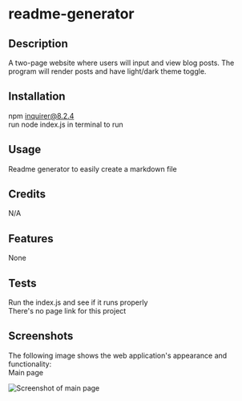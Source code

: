# readme-generator

## Description

A two-page website where users will input and view blog posts. The program will render posts and have light/dark theme toggle.

## Installation

npm inquirer@8.2.4\
run node index.js in terminal to run

## Usage

Readme generator to easily create a markdown file

## Credits

N/A

## Features

None

## Tests

Run the index.js and see if it runs properly\
There's no page link for this project

## Screenshots

The following image shows the web application's appearance and functionality:\
Main page

![Screenshot of main page](./assets/images/homepage.png)
